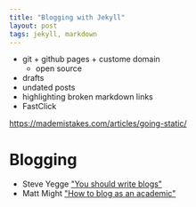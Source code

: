 ```yaml
---
title: "Blogging with Jekyll"
layout: post
tags: jekyll, markdown
---
```


- git + github pages + custome domain
  - open source
- drafts
- undated posts
- highlighting broken markdown links
- FastClick


https://mademistakes.com/articles/going-static/


# Blogging

* Steve Yegge
  ["You should write blogs"](https://sites.google.com/site/steveyegge2/you-should-write-blogs)
* Matt Might
  ["How to blog as an academic"](http://matt.might.net/articles/how-to-blog-as-an-academic/)
